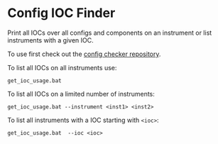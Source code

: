 # Config IOC Finder

Print all IOCs over all configs and components on an instrument or list instruments with a given IOC. 

To use first check out the [config checker repository](https://github.com/ISISComputingGroup/ConfigChecker).

To list all IOCs on all instruments use:

    get_ioc_usage.bat

To list all IOCs on a limited number of instruments:

    get_ioc_usage.bat --instrument <inst1> <inst2>

To list all instruments with a IOC starting with `<ioc>`:

    get_ioc_usage.bat  --ioc <ioc>
